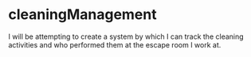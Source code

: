 # cleaningManagement

I will be attempting to create a system by which I can track the cleaning activities and who performed them at the escape room I work at.

